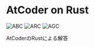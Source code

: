 # AtCoder on Rust
![ABC](https://progress-bar.dev/204/?title=ABC&scale=1363&width=110&suffix=)
![ARC](https://progress-bar.dev/9/?title=ARC&scale=553&width=110&suffix=)
![AGC](https://progress-bar.dev/0/?title=AGC&scale=336&width=110&suffix=)

AtCoderのRustによる解答

